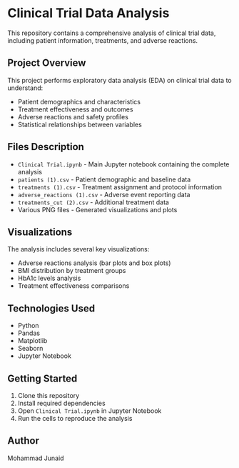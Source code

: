 # Clinical Trial Data Analysis

This repository contains a comprehensive analysis of clinical trial data, including patient information, treatments, and adverse reactions.

## Project Overview

This project performs exploratory data analysis (EDA) on clinical trial data to understand:
- Patient demographics and characteristics
- Treatment effectiveness and outcomes
- Adverse reactions and safety profiles
- Statistical relationships between variables

## Files Description

- `Clinical Trial.ipynb` - Main Jupyter notebook containing the complete analysis
- `patients (1).csv` - Patient demographic and baseline data
- `treatments (1).csv` - Treatment assignment and protocol information
- `adverse_reactions (1).csv` - Adverse event reporting data
- `treatments_cut (2).csv` - Additional treatment data
- Various PNG files - Generated visualizations and plots

## Visualizations

The analysis includes several key visualizations:
- Adverse reactions analysis (bar plots and box plots)
- BMI distribution by treatment groups
- HbA1c levels analysis
- Treatment effectiveness comparisons

## Technologies Used

- Python
- Pandas
- Matplotlib
- Seaborn
- Jupyter Notebook

## Getting Started

1. Clone this repository
2. Install required dependencies
3. Open `Clinical Trial.ipynb` in Jupyter Notebook
4. Run the cells to reproduce the analysis

## Author

Mohammad Junaid 